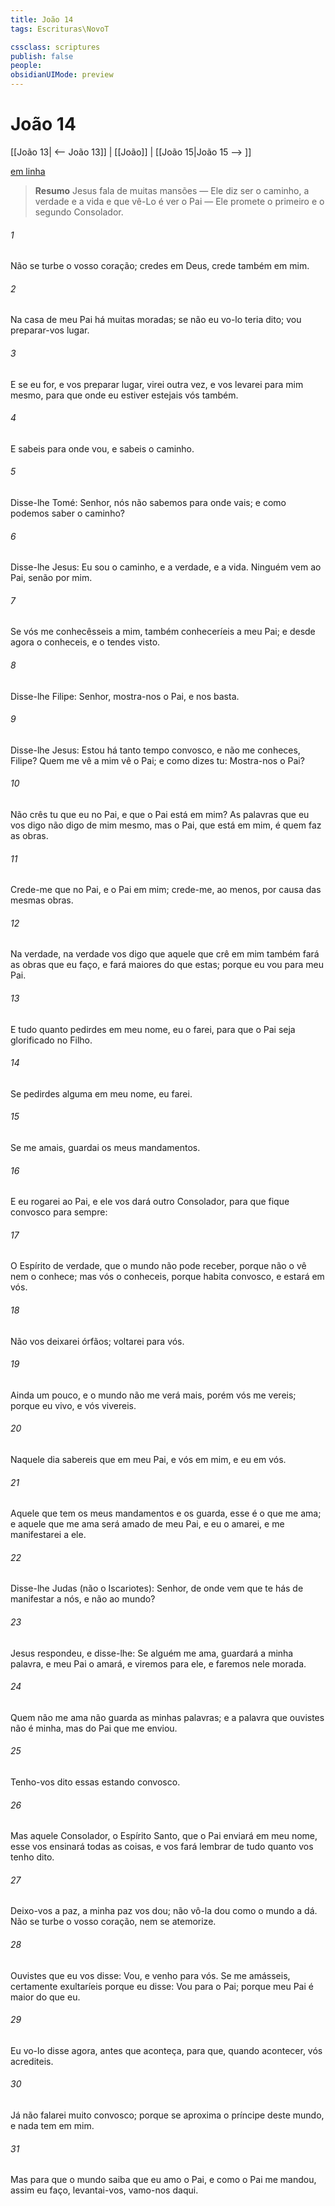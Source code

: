 ```yaml
---
title: João 14
tags: Escrituras\NovoT

cssclass: scriptures
publish: false
people:
obsidianUIMode: preview
---
```


# João 14
[[João 13| <-- João 13]] | [[João]] | [[João 15|João 15 --> ]]

[em linha](https://churchofjesuschrist.org/study/scriptures/nt/john/14?lang=por)

> __Resumo__
Jesus fala de muitas mansões — Ele diz ser o caminho, a verdade e a vida e que vê-Lo é ver o Pai — Ele promete o primeiro e o segundo Consolador.

###### 1 
Não se turbe o vosso coração; credes em Deus, crede também em mim.

###### 2 
Na casa de meu Pai há muitas moradas; se não  eu vo-lo teria dito; vou preparar-vos lugar.

###### 3 
E se eu for, e vos preparar lugar, virei outra vez, e vos levarei para mim mesmo, para que onde eu estiver estejais vós também.

###### 4 
E  sabeis para onde vou, e sabeis o caminho.

###### 5 
Disse-lhe Tomé: Senhor, nós não sabemos para onde vais; e como podemos saber o caminho?

###### 6 
Disse-lhe Jesus: Eu sou o caminho, e a verdade, e a vida. Ninguém vem ao Pai, senão por mim.

###### 7 
Se vós me conhecêsseis a mim, também conheceríeis a meu Pai; e  desde agora o conheceis, e o tendes visto.

###### 8 
Disse-lhe Filipe: Senhor, mostra-nos o Pai, e  nos basta.

###### 9 
Disse-lhe Jesus: Estou há tanto tempo convosco, e não me conheces, Filipe? Quem me vê a mim vê o Pai; e como dizes tu: Mostra-nos o Pai?

###### 10 
Não crês tu que eu  no Pai, e que o Pai está em mim? As palavras que eu vos digo não  digo de mim mesmo, mas o Pai, que está em mim, é quem faz as obras.

###### 11 
Crede-me que  no Pai, e  o Pai  em mim; crede-me, ao menos, por causa das mesmas obras.

###### 12 
Na verdade, na verdade vos digo que aquele que crê em mim também fará as obras que eu faço, e  fará maiores do que estas; porque eu vou para meu Pai.

###### 13 
E tudo quanto pedirdes em meu nome, eu o farei, para que o Pai seja glorificado no Filho.

###### 14 
Se pedirdes alguma  em meu nome, eu  farei.

###### 15 
Se me amais, guardai os meus mandamentos.

###### 16 
E eu rogarei ao Pai, e ele vos dará outro Consolador, para que fique convosco para sempre:

###### 17 
O Espírito de verdade, que o mundo não pode receber, porque não o vê nem o conhece; mas vós o conheceis, porque habita convosco, e estará em vós.

###### 18 
Não vos deixarei órfãos; voltarei para vós.

###### 19 
Ainda um pouco, e o mundo não me verá mais, porém vós me vereis; porque eu vivo, e vós vivereis.

###### 20 
Naquele dia sabereis que  em meu Pai, e vós em mim, e eu em vós.

###### 21 
Aquele que tem os meus mandamentos e os guarda, esse é o que me ama; e aquele que me ama será amado de meu Pai, e eu o amarei, e me manifestarei a ele.

###### 22 
Disse-lhe Judas (não o Iscariotes): Senhor, de onde vem que te hás de manifestar a nós, e não ao mundo?

###### 23 
Jesus respondeu, e disse-lhe: Se alguém me ama, guardará a minha palavra, e meu Pai o amará, e viremos para ele, e faremos nele morada.

###### 24 
Quem não me ama não guarda as minhas palavras; e a palavra que ouvistes não é minha, mas do Pai que me enviou.

###### 25 
Tenho-vos dito essas  estando  convosco.

###### 26 
Mas aquele Consolador, o Espírito Santo, que o Pai enviará em meu nome, esse vos ensinará todas as coisas, e vos fará lembrar de tudo quanto vos tenho dito.

###### 27 
Deixo-vos a paz, a minha paz vos dou; não vô-la dou como o mundo a dá. Não se turbe o vosso coração, nem se atemorize.

###### 28 
Ouvistes que eu vos disse: Vou, e venho para vós. Se me amásseis, certamente exultaríeis porque eu disse: Vou para o Pai; porque meu Pai é maior do que eu.

###### 29 
Eu vo-lo disse agora, antes que aconteça, para que, quando acontecer, vós acrediteis.

###### 30 
Já não falarei muito convosco; porque se aproxima o príncipe deste mundo, e nada tem em mim.

###### 31 
Mas para que o mundo saiba que eu amo o Pai, e como o Pai me mandou, assim eu faço, levantai-vos, vamo-nos daqui.

